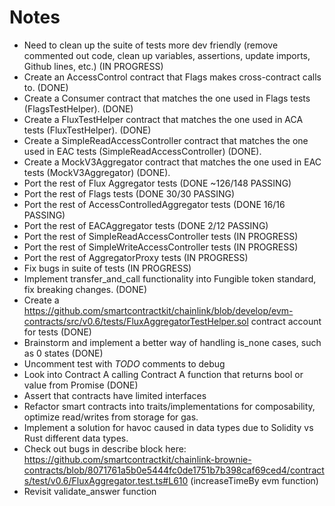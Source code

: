 # Notes

- Need to clean up the suite of tests more dev friendly (remove commented out code, clean up variables, assertions, update imports, Github lines, etc.) (IN PROGRESS)
- Create an AccessControl contract that Flags makes cross-contract calls to. (DONE)
- Create a Consumer contract that matches the one used in Flags tests (FlagsTestHelper). (DONE)
- Create a FluxTestHelper contract that matches the one used in ACA tests (FluxTestHelper). (DONE)
- Create a SimpleReadAccessController contract that matches the one used in EAC tests (SimpleReadAccessController) (DONE). 
- Create a MockV3Aggregator contract that matches the one used in EAC tests (MockV3Aggregator) (DONE). 
- Port the rest of Flux Aggregator tests (DONE ~126/148 PASSING)
- Port the rest of Flags tests (DONE 30/30 PASSING)
- Port the rest of AccessControlledAggregator tests (DONE 16/16 PASSING)
- Port the rest of EACAggregator tests (DONE 2/12 PASSING)
- Port the rest of SimpleReadAccessController tests (IN PROGRESS)
- Port the rest of SimpleWriteAccessController tests (IN PROGRESS)
- Port the rest of AggregatorProxy tests (IN PROGRESS)
- Fix bugs in suite of tests (IN PROGRESS)
- Implement transfer_and_call functionality into Fungible token standard, fix breaking changes. (DONE)
- Create a https://github.com/smartcontractkit/chainlink/blob/develop/evm-contracts/src/v0.6/tests/FluxAggregatorTestHelper.sol contract account for tests (DONE)
- Brainstorm and implement a better way of handling is_none cases, such as 0 states (DONE)
- Uncomment test with *TODO* comments to debug
- Look into Contract A calling Contract A function that returns bool or value from Promise (DONE)
- Assert that contracts have limited interfaces
- Refactor smart contracts into traits/implementations for composability, optimize read/writes from storage for gas.
- Implement a solution for havoc caused in data types due to Solidity vs Rust different data types.
- Check out bugs in describe block here: https://github.com/smartcontractkit/chainlink-brownie-contracts/blob/8071761a5b0e5444fc0de1751b7b398caf69ced4/contracts/test/v0.6/FluxAggregator.test.ts#L610 (increaseTimeBy evm function)
- Revisit validate_answer function